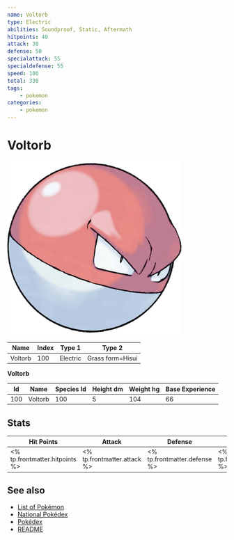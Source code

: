 ```yaml
---
name: Voltorb
type: Electric
abilities: Soundproof, Static, Aftermath
hitpoints: 40
attack: 30
defense: 50
specialattack: 55
specialdefense: 55
speed: 100
total: 330
tags:
    - pokemon
categories:
    - pokemon
---
```


# Voltorb


![Voltorb](images/100.png)

| **Name** | **Index** | **Type 1** | **Type 2** |
|----|----|----|----|
| Voltorb | 100 | Electric | Grass form=Hisui  |

**Voltorb** 




| **Id** | **Name** | **Species Id** | **Height dm** | **Weight hg** | **Base Experience** |
|--------|----------|----------------|------------|------------|---------------------|
| 100 | Voltorb | 100 | 5 | 104 | 66 |



## Stats

| **Hit Points** | **Attack** | **Defense** | **Special Attack** | **Special Defense** | **Speed** | **Total** |
|----------------|------------|-------------|--------------------|---------------------|-----------|-----------|
| <% tp.frontmatter.hitpoints %> | <% tp.frontmatter.attack %> | <% tp.frontmatter.defense %> | <% tp.frontmatter.specialattack %> | <% tp.frontmatter.specialdefense %> | <% tp.frontmatter.speed %> | <% tp.frontmatter.total %> |

## See also

- [List of Pokémon](../pokemon.md)
- [National Pokédex](../national_pokedex.md)
- [Pokédex](../pokedex.md)
- [README](../README.md)
